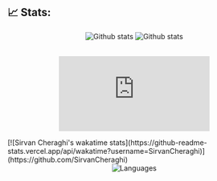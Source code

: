 ## 📈 Stats:
<div align='center'>
<span align='left'>
    <img src='https://github-readme-stats.vercel.app/api?username=SirvanCheraghi&show_icons=true&count_private=true&hide_border=true&show_icons=true&theme=radical' alt='Github stats' align='center' />
</span>
<span align='right'>
    <img src='https://github-readme-streak-stats.herokuapp.com/?user=SirvanCheraghi&show_icons=true&count_private=true&hide_border=true&show_icons=true&theme=radical' alt='Github stats' align='center' />
</span>
</div>
<br />
<div align='center'>
    <figure><embed src="https://wakatime.com/share/@SirvanCheraghi/703a77b3-26c2-47c3-9aed-4136d30af237.svg"></embed></figure>
</div>
[![Sirvan Cheraghi's wakatime stats](https://github-readme-stats.vercel.app/api/wakatime?username=SirvanCheraghi)](https://github.com/SirvanCheraghi)

<br />
<div align='center'>
    <img src='https://github-readme-stats.vercel.app/api/top-langs/?username=SirvanCheraghi&layout=compact&show_icons=true&count_private=true&hide_border=true&show_icons=true&theme=radical' alt='Languages' align='center' />
</div>
<br />
